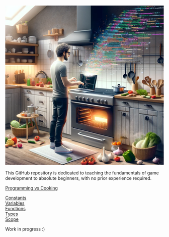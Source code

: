![programming vs cooking](img/programming_vs_cooking.webp)

This GitHub repository is dedicated to teaching the fundamentals of game development to absolute beginners, with no prior experience required.

[Programming vs Cooking](csharp/programming_vs_cooking.md)

[Constants](csharp/constants.md)\
[Variables](csharp/variables.md)\
[Functions](csharp/functions.md)\
[Types](csharp/types.md)\
[Scope](csharp/scope.md)

Work in progress :)